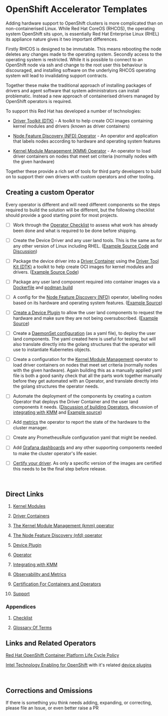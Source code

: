 # OpenShift Accelerator Templates

Adding hardware support to OpenShift clusters is more complicated than on non-containerised Linux. While Red Hat CoreOS (RHCOS), the operating system OpenShift sits upon, is essentially Red Hat Enterprise Linux (RHEL) its appliance nature gives it two important differences.

Firstly RHCOS is designed to be immutable. This means rebooting the node deletes any changes made to the operating system. Secondly access to the operating system is restricted. While it is possible to connect to an OpenShift node via ssh and change to the root user this behaviour is discouraged, and installing software on the underlying RHCOS operating system will lead to invalidating support contracts.

Together these make the traditional approach of installing packages of drivers and agent software that system administrators can install problematic. Instead a new approach of containerised drivers managed by OpenShift operators is required.

To support this Red Hat has developed a number of technologies:

* [Driver Toolkit (DTK)](driver_container/README.md) - A toolkit to help create OCI images containing kernel modules and drivers (known as driver containers)

* [Node Feature Discovery (NFD) Operator](nfd/README.md) - An operator and application that labels nodes according to hardware and operating system features

* [Kernel Module Management (KMM) Operator](kmm/README.md) - An operator to load driver containers on nodes that meet set criteria (normally nodes with the given hardware)

Together these provide a rich set of tools for third party developers to build on to support their own drivers with custom operators and other tooling.

## Creating a custom Operator

Every operator is different and will need different components so the steps required to build the solution will be different, but the following checklist should provide a good starting point for most projects.

* [ ] Work through the [Operator Checklist](checklist.md) to assess what work has already been done and what is required to be done before shipping.

* [ ] Create the Device Driver and any user land tools. This is the same as for any other version of Linux including RHEL. ([Example Source Code](src/kernel_module/) and  [Discussion](src/kernel_module/README.md))

* [ ] Package the device driver into a [Driver Container](driver_container/README.md) using the  [Driver Tool Kit (DTK)](https://github.com/openshift/driver-toolkit) a toolkit to help create OCI images for kernel modules and drivers.  ([Example Source Code](src/driver_container))

* [ ] Package any user land component required into container images via a [Dockerfile](https://docs.docker.com/engine/reference/builder/) and [podman build](https://docs.podman.io/en/latest/markdown/podman-build.1.html)

* [ ] A config for the [Node Feature Discovery (NFD)](nfd/README.md) operator, labelling nodes based on its hardware and operating system features. ([Example Source](src/nfd/pci_devices.yaml))

* [ ] [Create a Device Plugin](device_plugin/README.md) to allow the user land components to request the hardware and make sure they are not being oversubscribed. ([Example Source](src/ptemplate-device-plugin/))

* [ ] Create a [DaemonSet configuration](https://kubernetes.io/docs/concepts/workloads/controllers/daemonset/) (as a yaml file), to deploy the user land components. The yaml created here is useful for testing, but will also translate directly into the golang structures that the operator will use to instantiate Kubernetes objects.

* [ ] Create a configuration for the [Kernel Module Management](kmm/README.md) operator to load driver containers on nodes that meet set criteria (normally nodes with the given hardware).  Again building this as a manually applied yaml file is both a good sanity check that all the parts work together manually before they get automated with an Operator, and translate directly into the golang structures the operator needs.

* [ ] Automate the deployment of the components by creating a custom Operator that deploys the Driver Container and the user land components it needs. ([Discussion of building Operators](operator/README.md), discussion of [integrating with KMM](integration/README.md) and [Example source](src/ptemplate-operator/))

* [ ] Add [metrics](observability/README.md) the operator to report the state of the hardware to the cluster manager.

* [ ] Create any PrometheusRule configuration yaml that might be needed.

* [ ] Add [Grafana dashboards](https://grafana.com/docs/grafana/latest/dashboards/build-dashboards/create-dashboard/) and any other supporting components needed to make the cluster operator's life easier.

* [ ] [Certify your driver](certification/README.md). As only a specific version of the images are certified this needs to be the final step before release.

&nbsp;

## Direct Links

1. [Kernel Modules](src/kernel_module/README.md)

1. [Driver Containers](driver_container/README.md)

1. [The Kernel Module Management (kmm) operator](kmm/README.md)

1. [The Node Feature Discovery (nfd) operator](nfd/README.md)

1. [Device Plugin](device_plugin/README.md)

1. [Operator](operator/README.md)

1. [Integrating with KMM](integration/README.md)

1. [Observability and Metrics](observability/README.md)

1. [Certification For Containers and Operators](certification/README.md)

1. [Support](support.md)

### Appendices

1. [Checklist](checklist.md)

1. [Glossary Of Terms](GLOSSARY.md)

## Links and Related Operators

[Red Hat OpenShift Container Platform Life Cycle Policy](https://access.redhat.com/support/policy/updates/openshift)

[Intel Technology Enabling for OpenShift](https://github.com/intel/intel-technology-enabling-for-openshift/tree/main) with it's related [device plugins](https://github.com/intel/intel-technology-enabling-for-openshift/tree/main)

&nbsp;

## Corrections and Omissions

If there is something you think needs adding, expanding, or correcting, please file an Issue, or even better raise a PR
